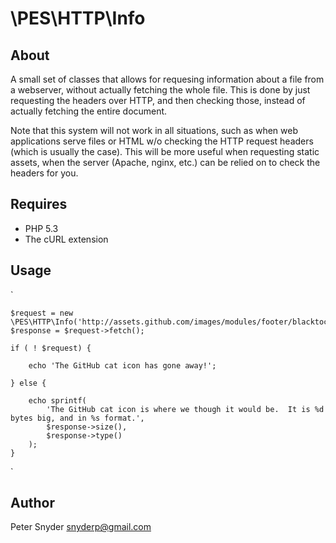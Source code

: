 \PES\HTTP\Info
===

About
---

A small set of classes that allows for requesing information about a file from a webserver, without actually fetching the whole file.  This is done by just requesting the headers over HTTP, and then checking those, instead of actually fetching the entire document.

Note that this system will not work in all situations, such as when web applications serve files or HTML w/o checking the HTTP request headers (which is usually the case).  This will be more useful when requesting static assets, when the server (Apache, nginx, etc.) can be relied on to check the headers for you.

Requires
---

* PHP 5.3
* The cURL extension

Usage
---
`

	$request = new \PES\HTTP\Info('http://assets.github.com/images/modules/footer/blacktocat.svg');
	$response = $request->fetch();

	if ( ! $request) {

		echo 'The GitHub cat icon has gone away!';

	} else {

		echo sprintf(
			'The GitHub cat icon is where we though it would be.  It is %d bytes big, and in %s format.',
			$response->size(),
			$response->type()
		);
	}

`

Author
---
Peter Snyder <snyderp@gmail.com>
